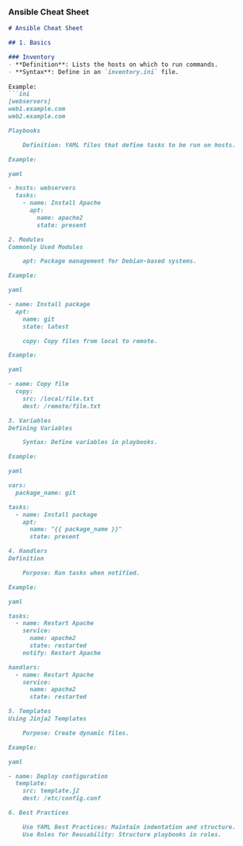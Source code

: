 
### Ansible Cheat Sheet

```markdown
# Ansible Cheat Sheet

## 1. Basics

### Inventory
- **Definition**: Lists the hosts on which to run commands.
- **Syntax**: Define in an `inventory.ini` file.
  
Example:
```ini
[webservers]
web1.example.com
web2.example.com

Playbooks

    Definition: YAML files that define tasks to be run on hosts.

Example:

yaml

- hosts: webservers
  tasks:
    - name: Install Apache
      apt:
        name: apache2
        state: present

2. Modules
Commonly Used Modules

    apt: Package management for Debian-based systems.

Example:

yaml

- name: Install package
  apt:
    name: git
    state: latest

    copy: Copy files from local to remote.

Example:

yaml

- name: Copy file
  copy:
    src: /local/file.txt
    dest: /remote/file.txt

3. Variables
Defining Variables

    Syntax: Define variables in playbooks.

Example:

yaml

vars:
  package_name: git

tasks:
  - name: Install package
    apt:
      name: "{{ package_name }}"
      state: present

4. Handlers
Definition

    Purpose: Run tasks when notified.

Example:

yaml

tasks:
  - name: Restart Apache
    service:
      name: apache2
      state: restarted
    notify: Restart Apache

handlers:
  - name: Restart Apache
    service:
      name: apache2
      state: restarted

5. Templates
Using Jinja2 Templates

    Purpose: Create dynamic files.

Example:

yaml

- name: Deploy configuration
  template:
    src: template.j2
    dest: /etc/config.conf

6. Best Practices

    Use YAML Best Practices: Maintain indentation and structure.
    Use Roles for Reusability: Structure playbooks in roles.